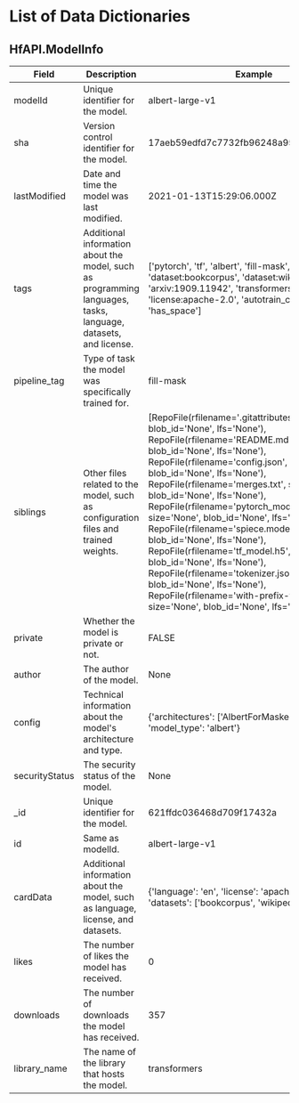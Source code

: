 # List of Data Dictionaries

## HfAPI.ModelInfo

| Field          | Description                                                                                                    | Example                                                                                                                                                                                                                                                                                                                                                                                                                                                                                                                                                                                                                                                                                                                            |
| -------------- | -------------------------------------------------------------------------------------------------------------- | ---------------------------------------------------------------------------------------------------------------------------------------------------------------------------------------------------------------------------------------------------------------------------------------------------------------------------------------------------------------------------------------------------------------------------------------------------------------------------------------------------------------------------------------------------------------------------------------------------------------------------------------------------------------------------------------------------------------------------------- |
| modelId        | Unique identifier for the model.                                                                               | albert-large-v1                                                                                                                                                                                                                                                                                                                                                                                                                                                                                                                                                                                                                                                                                                                    |
| sha            | Version control identifier for the model.                                                                      | 17aeb59edfd7c7732fb96248a95f5c271a9fa28f                                                                                                                                                                                                                                                                                                                                                                                                                                                                                                                                                                                                                                                                                           |
| lastModified   | Date and time the model was last modified.                                                                     | 2021-01-13T15:29:06.000Z                                                                                                                                                                                                                                                                                                                                                                                                                                                                                                                                                                                                                                                                                                           |
| tags           | Additional information about the model, such as programming languages, tasks, language, datasets, and license. | ['pytorch', 'tf', 'albert', 'fill-mask', 'en', 'dataset:bookcorpus', 'dataset:wikipedia', 'arxiv:1909.11942', 'transformers', 'license:apache-2.0', 'autotrain_compatible', 'has_space']                                                                                                                                                                                                                                                                                                                                                                                                                                                                                                                                           |
| pipeline_tag   | Type of task the model was specifically trained for.                                                           | fill-mask                                                                                                                                                                                                                                                                                                                                                                                                                                                                                                                                                                                                                                                                                                                          |
| siblings       | Other files related to the model, such as configuration files and trained weights.                             | [RepoFile(rfilename='.gitattributes', size='None', blob_id='None', lfs='None'), RepoFile(rfilename='README.md', size='None', blob_id='None', lfs='None'), RepoFile(rfilename='config.json', size='None', blob_id='None', lfs='None'), RepoFile(rfilename='merges.txt', size='None', blob_id='None', lfs='None'), RepoFile(rfilename='pytorch_model.bin', size='None', blob_id='None', lfs='None'), RepoFile(rfilename='spiece.model', size='None', blob_id='None', lfs='None'), RepoFile(rfilename='tf_model.h5', size='None', blob_id='None', lfs='None'), RepoFile(rfilename='tokenizer.json', size='None', blob_id='None', lfs='None'), RepoFile(rfilename='with-prefix-tf_model.h5', size='None', blob_id='None', lfs='None')] |
| private        | Whether the model is private or not.                                                                           | FALSE                                                                                                                                                                                                                                                                                                                                                                                                                                                                                                                                                                                                                                                                                                                              |
| author         | The author of the model.                                                                                       | None                                                                                                                                                                                                                                                                                                                                                                                                                                                                                                                                                                                                                                                                                                                               |
| config         | Technical information about the model's architecture and type.                                                 | {'architectures': ['AlbertForMaskedLM'], 'model_type': 'albert'}                                                                                                                                                                                                                                                                                                                                                                                                                                                                                                                                                                                                                                                                   |
| securityStatus | The security status of the model.                                                                              | None                                                                                                                                                                                                                                                                                                                                                                                                                                                                                                                                                                                                                                                                                                                               |
| \_id           | Unique identifier for the model.                                                                               | 621ffdc036468d709f17432a                                                                                                                                                                                                                                                                                                                                                                                                                                                                                                                                                                                                                                                                                                           |
| id             | Same as modelId.                                                                                               | albert-large-v1                                                                                                                                                                                                                                                                                                                                                                                                                                                                                                                                                                                                                                                                                                                    |
| cardData       | Additional information about the model, such as language, license, and datasets.                               | {'language': 'en', 'license': 'apache-2.0', 'datasets': ['bookcorpus', 'wikipedia']}                                                                                                                                                                                                                                                                                                                                                                                                                                                                                                                                                                                                                                               |
| likes          | The number of likes the model has received.                                                                    | 0                                                                                                                                                                                                                                                                                                                                                                                                                                                                                                                                                                                                                                                                                                                                  |
| downloads      | The number of downloads the model has received.                                                                | 357                                                                                                                                                                                                                                                                                                                                                                                                                                                                                                                                                                                                                                                                                                                                |
| library_name   | The name of the library that hosts the model.                                                                  | transformers                                                                                                                                                                                                                                                                                                                                                                                                                                                                                                                                                                                                                                                                                                                       |
